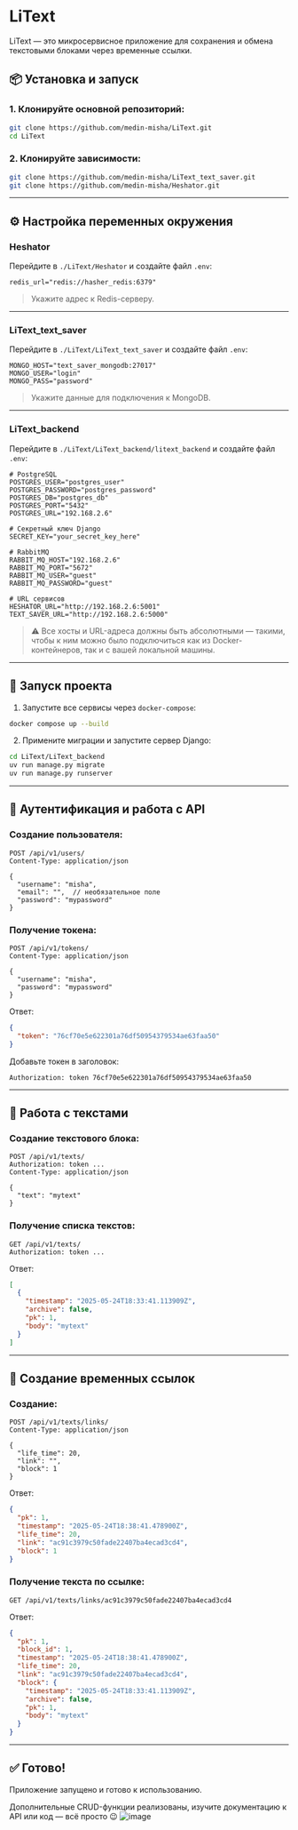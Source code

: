 # LiText

LiText — это микросервисное приложение для сохранения и обмена текстовыми блоками через временные ссылки.

## 📦 Установка и запуск

### 1. Клонируйте основной репозиторий:
```bash
git clone https://github.com/medin-misha/LiText.git
cd LiText
```

### 2. Клонируйте зависимости:
```bash
git clone https://github.com/medin-misha/LiText_text_saver.git
git clone https://github.com/medin-misha/Heshator.git
```

---

## ⚙️ Настройка переменных окружения

### Heshator
Перейдите в `./LiText/Heshator` и создайте файл `.env`:
```
redis_url="redis://hasher_redis:6379"
```
> Укажите адрес к Redis-серверу.

---

### LiText_text_saver
Перейдите в `./LiText/LiText_text_saver` и создайте файл `.env`:
```
MONGO_HOST="text_saver_mongodb:27017"
MONGO_USER="login"
MONGO_PASS="password"
```
> Укажите данные для подключения к MongoDB.

---

### LiText_backend
Перейдите в `./LiText/LiText_backend/litext_backend` и создайте файл `.env`:
```
# PostgreSQL
POSTGRES_USER="postgres_user"
POSTGRES_PASSWORD="postgres_password"
POSTGRES_DB="postgres_db"
POSTGRES_PORT="5432"
POSTGRES_URL="192.168.2.6"

# Секретный ключ Django
SECRET_KEY="your_secret_key_here"

# RabbitMQ
RABBIT_MQ_HOST="192.168.2.6"
RABBIT_MQ_PORT="5672"
RABBIT_MQ_USER="guest"
RABBIT_MQ_PASSWORD="guest"

# URL сервисов
HESHATOR_URL="http://192.168.2.6:5001"
TEXT_SAVER_URL="http://192.168.2.6:5000"
```

> ⚠️ Все хосты и URL-адреса должны быть абсолютными — такими, чтобы к ним можно было подключиться как из Docker-контейнеров, так и с вашей локальной машины.

---

## 🚀 Запуск проекта

1. Запустите все сервисы через `docker-compose`:
```bash
docker compose up --build
```

2. Примените миграции и запустите сервер Django:
```bash
cd LiText/LiText_backend
uv run manage.py migrate
uv run manage.py runserver
```

---

## 🔐 Аутентификация и работа с API

### Создание пользователя:
```http
POST /api/v1/users/
Content-Type: application/json

{
  "username": "misha",
  "email": "",  // необязательное поле
  "password": "mypassword"
}
```

### Получение токена:
```http
POST /api/v1/tokens/
Content-Type: application/json

{
  "username": "misha",
  "password": "mypassword"
}
```

Ответ:
```json
{
  "token": "76cf70e5e622301a76df50954379534ae63faa50"
}
```

Добавьте токен в заголовок:
```
Authorization: token 76cf70e5e622301a76df50954379534ae63faa50
```

---

## 📝 Работа с текстами

### Создание текстового блока:
```http
POST /api/v1/texts/
Authorization: token ...
Content-Type: application/json

{
  "text": "mytext"
}
```

### Получение списка текстов:
```http
GET /api/v1/texts/
Authorization: token ...
```

Ответ:
```json
[
  {
    "timestamp": "2025-05-24T18:33:41.113909Z",
    "archive": false,
    "pk": 1,
    "body": "mytext"
  }
]
```

---

## 🔗 Создание временных ссылок

### Создание:
```http
POST /api/v1/texts/links/
Content-Type: application/json

{
  "life_time": 20,
  "link": "",
  "block": 1
}
```

Ответ:
```json
{
  "pk": 1,
  "timestamp": "2025-05-24T18:38:41.478900Z",
  "life_time": 20,
  "link": "ac91c3979c50fade22407ba4ecad3cd4",
  "block": 1
}
```

### Получение текста по ссылке:
```http
GET /api/v1/texts/links/ac91c3979c50fade22407ba4ecad3cd4
```

Ответ:
```json
{
  "pk": 1,
  "block_id": 1,
  "timestamp": "2025-05-24T18:38:41.478900Z",
  "life_time": 20,
  "link": "ac91c3979c50fade22407ba4ecad3cd4",
  "block": {
    "timestamp": "2025-05-24T18:33:41.113909Z",
    "archive": false,
    "pk": 1,
    "body": "mytext"
  }
}
```

---

## ✅ Готово!
Приложение запущено и готово к использованию.

Дополнительные CRUD-функции реализованы, изучите документацию к API или код — всё просто 😉
![image](https://github.com/user-attachments/assets/e9a0b288-0826-4651-a7bf-b0887dda4ce8)
